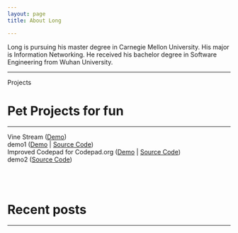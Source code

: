 ```yaml
---
layout: page
title: About Long

---
```

Long is pursuing his master degree in Carnegie Mellon University. His major is Information Networking. He received his bachelor degree in Software Engineering from Wuhan University.


---
Projects

    
<h1 id='pet_projects_for_fun'>Pet Projects for fun</h1>


<hr />
<p>Vine Stream (<a href=''>Demo</a>)<br />demo1 (<a href='/'>Demo</a> | <a href=''>Source Code</a>)<br />Improved Codepad for Codepad.org (<a href=''>Demo</a> | <a href=''>Source Code</a>)<br />demo2 (<a href=''>Source Code</a>)</p>
<br /><br />
<h1 id='recent_posts'>Recent posts</h1>
<hr /><ul class='posts'>
